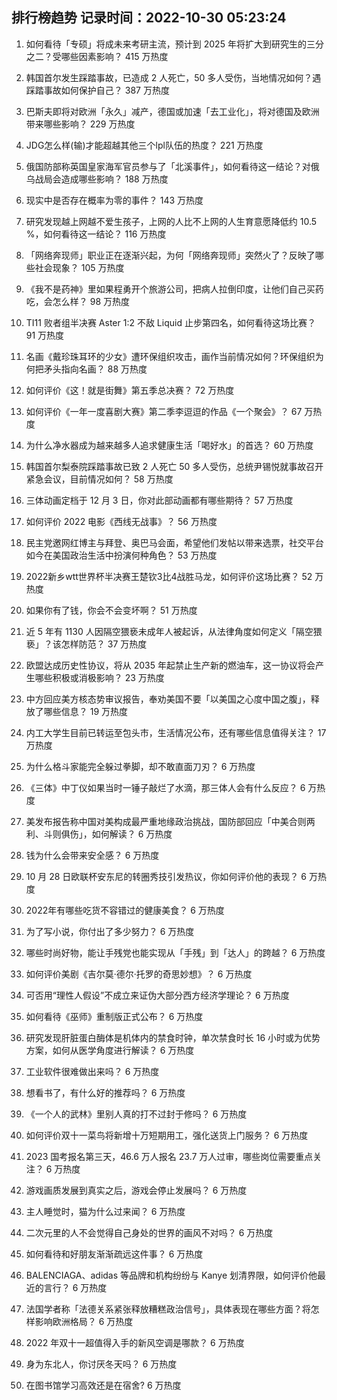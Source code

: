 
## 排行榜趋势 记录时间：2022-10-30 05:23:24
  
  1. 如何看待「专硕」将成未来考研主流，预计到 2025 年将扩大到研究生的三分之二？受哪些因素影响？ 415 万热度
    
  2. 韩国首尔发生踩踏事故，已造成 2 人死亡，50 多人受伤，当地情况如何？遇踩踏事故如何保护自己？ 387 万热度
    
  3. 巴斯夫即将对欧洲「永久」减产，德国或加速「去工业化」，将对德国及欧洲带来哪些影响？ 229 万热度
    
  4. JDG怎么样(输)才能超越其他三个lpl队伍的热度？ 221 万热度
    
  5. 俄国防部称英国皇家海军官员参与了「北溪事件」，如何看待这一结论？对俄乌战局会造成哪些影响？ 188 万热度
    
  6. 现实中是否存在概率为零的事件？ 143 万热度
    
  7. 研究发现越上网越不爱生孩子，上网的人比不上网的人生育意愿降低约 10.5 %，如何看待这一结论？ 116 万热度
    
  8. 「网络奔现师」职业正在逐渐兴起，为何「网络奔现师」突然火了？反映了哪些社会现象？ 105 万热度
    
  9. 《我不是药神》里如果程勇开个旅游公司，把病人拉倒印度，让他们自己买药吃，会怎么样？ 98 万热度
    
  10. TI11 败者组半决赛 Aster 1:2 不敌 Liquid 止步第四名，如何看待这场比赛？ 91 万热度
    
  11. 名画《戴珍珠耳环的少女》遭环保组织攻击，画作当前情况如何？环保组织为何把矛头指向名画？ 88 万热度
    
  12. 如何评价《这！就是街舞》第五季总决赛？ 72 万热度
    
  13. 如何评价《一年一度喜剧大赛》第二季李逗逗的作品《一个聚会》？ 67 万热度
    
  14. 为什么净水器成为越来越多人追求健康生活「喝好水」的首选？ 60 万热度
    
  15. 韩国首尔梨泰院踩踏事故已致 2 人死亡 50 多人受伤，总统尹锡悦就事故召开紧急会议，目前情况如何？ 58 万热度
    
  16. 三体动画定档于 12 月 3 日，你对此部动画都有哪些期待？ 57 万热度
    
  17. 如何评价 2022 电影《西线无战事》？ 56 万热度
    
  18. 民主党邀网红博主与拜登、奥巴马会面，希望他们发帖以带来选票，社交平台如今在美国政治生活中扮演何种角色？ 53 万热度
    
  19. 2022新乡wtt世界杯半决赛王楚钦3比4战胜马龙，如何评价这场比赛？ 52 万热度
    
  20. 如果你有了钱，你会不会变坏啊？ 51 万热度
    
  21. 近 5 年有 1130 人因隔空猥亵未成年人被起诉，从法律角度如何定义「隔空猥亵」？该怎样防范？ 37 万热度
    
  22. 欧盟达成历史性协议，将从 2035 年起禁止生产新的燃油车，这一协议将会产生哪些积极或消极影响？ 23 万热度
    
  23. 中方回应美方核态势审议报告，奉劝美国不要「以美国之心度中国之腹」，释放了哪些信息？ 19 万热度
    
  24. 内工大学生目前已转运至包头市，生活情况公布，还有哪些信息值得关注？ 17 万热度
    
  25. 为什么格斗家能完全躲过拳脚，却不敢直面刀刃？ 6 万热度
    
  26. 《三体》中丁仪如果当时一锤子敲烂了水滴，那三体人会有什么反应？ 6 万热度
    
  27. 美发布报告称中国对美构成最严重地缘政治挑战，国防部回应「中美合则两利、斗则俱伤」，如何解读？ 6 万热度
    
  28. 钱为什么会带来安全感？ 6 万热度
    
  29. 10 月 28 日欧联杯安东尼的转圈秀技引发热议，你如何评价他的表现？ 6 万热度
    
  30. 2022年有哪些吃货不容错过的健康美食？ 6 万热度
    
  31. 为了写小说，你付出了多少努力？ 6 万热度
    
  32. 哪些时尚好物，能让手残党也能实现从「手残」到「达人」的跨越？ 6 万热度
    
  33. 如何评价美剧《吉尔莫·德尔·托罗的奇思妙想》？ 6 万热度
    
  34. 可否用“理性人假设”不成立来证伪大部分西方经济学理论？ 6 万热度
    
  35. 如何看待《巫师》重制版正式公布？ 6 万热度
    
  36. 研究发现肝脏蛋白酶体是机体内的禁食时钟，单次禁食时长 16 小时或为优势方案，如何从医学角度进行解读？ 6 万热度
    
  37. 工业软件很难做出来吗？ 6 万热度
    
  38. 想看书了，有什么好的推荐吗？ 6 万热度
    
  39. 《一个人的武林》里别人真的打不过封于修吗？ 6 万热度
    
  40. 如何评价双十一菜鸟将新增十万短期用工，强化送货上门服务？ 6 万热度
    
  41. 2023 国考报名第三天，46.6 万人报名 23.7 万人过审，哪些岗位需要重点关注？ 6 万热度
    
  42. 游戏画质发展到真实之后，游戏会停止发展吗？ 6 万热度
    
  43. 主人睡觉时，猫为什么过来闻？ 6 万热度
    
  44. 二次元里的人不会觉得自己身处的世界的画风不对吗？ 6 万热度
    
  45. 如何看待和好朋友渐渐疏远这件事？ 6 万热度
    
  46. BALENCIAGA、adidas 等品牌和机构纷纷与 Kanye 划清界限，如何评价他最近的言行？ 6 万热度
    
  47. 法国学者称「法德关系紧张释放糟糕政治信号」，具体表现在哪些方面？将怎样影响欧洲格局？ 6 万热度
    
  48. 2022 年双十一超值得入手的新风空调是哪款？ 6 万热度
    
  49. 身为东北人，你讨厌冬天吗？ 6 万热度
    
  50. 在图书馆学习高效还是在宿舍? 6 万热度
    